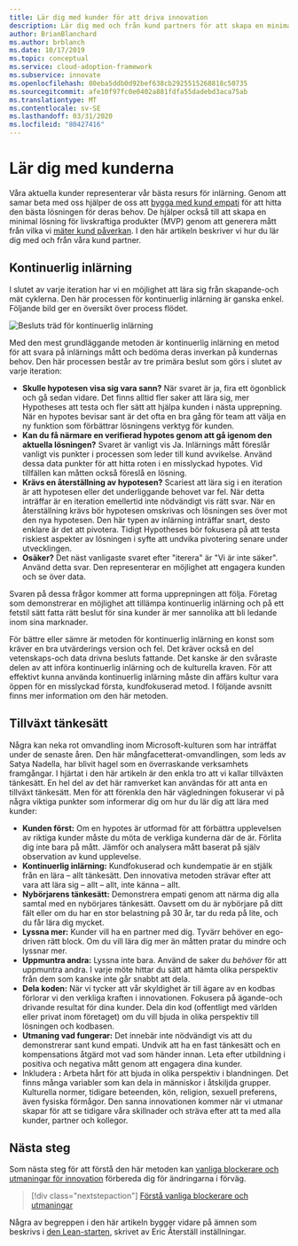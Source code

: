 ```yaml
---
title: Lär dig med kunder för att driva innovation
description: Lär dig med och från kund partners för att skapa en minimal produkt för livsduglig produkt (MVP) med empati och generera mått för kund påverkan.
author: BrianBlanchard
ms.author: brblanch
ms.date: 10/17/2019
ms.topic: conceptual
ms.service: cloud-adoption-framework
ms.subservice: innovate
ms.openlocfilehash: 80eba5ddb0d92bef638cb2925515268818c50735
ms.sourcegitcommit: afe10f97fc0e0402a881fdfa55dadebd3aca75ab
ms.translationtype: MT
ms.contentlocale: sv-SE
ms.lasthandoff: 03/31/2020
ms.locfileid: "80427416"
---
```

<!-- cSpell:ignore Satya Nadella Ries -->

# <a name="learn-with-customers"></a>Lär dig med kunderna

Våra aktuella kunder representerar vår bästa resurs för inlärning. Genom att samar beta med oss hjälper de oss att [bygga med kund empati](./build.md) för att hitta den bästa lösningen för deras behov. De hjälper också till att skapa en minimal lösning för livskraftiga produkter (MVP) genom att generera mått från vilka vi [mäter kund påverkan](./measure.md). I den här artikeln beskriver vi hur du lär dig med och från våra kund partner.

## <a name="continuous-learning"></a>Kontinuerlig inlärning

I slutet av varje iteration har vi en möjlighet att lära sig från skapande-och mät cyklerna. Den här processen för kontinuerlig inlärning är ganska enkel. Följande bild ger en översikt över process flödet.

![Besluts träd för kontinuerlig inlärning](../../_images/innovate/continuous-learning.png)

Med den mest grundläggande metoden är kontinuerlig inlärning en metod för att svara på inlärnings mått och bedöma deras inverkan på kundernas behov. Den här processen består av tre primära beslut som görs i slutet av varje iteration:

- **Skulle hypotesen visa sig vara sann?** När svaret är ja, fira ett ögonblick och gå sedan vidare. Det finns alltid fler saker att lära sig, mer Hypotheses att testa och fler sätt att hjälpa kunden i nästa upprepning. När en hypotes bevisar sant är det ofta en bra gång för team att välja en ny funktion som förbättrar lösningens verktyg för kunden.
- **Kan du få närmare en verifierad hypotes genom att gå igenom den aktuella lösningen?** Svaret är vanligt vis Ja. Inlärnings mått föreslår vanligt vis punkter i processen som leder till kund avvikelse. Använd dessa data punkter för att hitta roten i en misslyckad hypotes. Vid tillfällen kan måtten också föreslå en lösning.
- **Krävs en återställning av hypotesen?** Scariest att lära sig i en iteration är att hypotesen eller det underliggande behovet var fel. När detta inträffar är en iteration emellertid inte nödvändigt vis rätt svar. När en återställning krävs bör hypotesen omskrivas och lösningen ses över mot den nya hypotesen. Den här typen av inlärning inträffar snart, desto enklare är det att pivotera. Tidigt Hypotheses bör fokusera på att testa riskiest aspekter av lösningen i syfte att undvika pivotering senare under utvecklingen.
- **Osäker?** Det näst vanligaste svaret efter "iterera" är "Vi är inte säker". Använd detta svar. Den representerar en möjlighet att engagera kunden och se över data.

Svaren på dessa frågor kommer att forma upprepningen att följa. Företag som demonstrerar en möjlighet att tillämpa kontinuerlig inlärning och på ett fetstil sätt fatta rätt beslut för sina kunder är mer sannolika att bli ledande inom sina marknader.

För bättre eller sämre är metoden för kontinuerlig inlärning en konst som kräver en bra utvärderings version och fel. Det kräver också en del vetenskaps-och data drivna besluts fattande. Det kanske är den svåraste delen av att införa kontinuerlig inlärning och de kulturella kraven. För att effektivt kunna använda kontinuerlig inlärning måste din affärs kultur vara öppen för en misslyckad första, kundfokuserad metod. I följande avsnitt finns mer information om den här metoden.

## <a name="growth-mindset"></a>Tillväxt tänkesätt

Några kan neka rot omvandling inom Microsoft-kulturen som har inträffat under de senaste åren. Den här mångfacetterat-omvandlingen, som leds av Satya Nadella, har blivit hagel som en överraskande verksamhets framgångar. I hjärtat i den här artikeln är den enkla tro att vi kallar tillväxten tänkesätt. En hel del av det här ramverket kan användas för att anta en tillväxt tänkesätt. Men för att förenkla den här vägledningen fokuserar vi på några viktiga punkter som informerar dig om hur du lär dig att lära med kunder:

- **Kunden först:** Om en hypotes är utformad för att förbättra upplevelsen av riktiga kunder måste du möta de verkliga kunderna där de är. Förlita dig inte bara på mått. Jämför och analysera mått baserat på själv observation av kund upplevelse.
- **Kontinuerlig inlärning:** Kundfokuserad och kundempatie är en stjälk från en lära – allt tänkesätt. Den innovativa metoden strävar efter att vara att lära sig – allt – allt, inte känna – allt.
- **Nybörjarens tänkesätt:** Demonstrera empati genom att närma dig alla samtal med en nybörjares tänkesätt. Oavsett om du är nybörjare på ditt fält eller om du har en stor belastning på 30 år, tar du reda på lite, och du får lära dig mycket.
- **Lyssna mer:** Kunder vill ha en partner med dig. Tyvärr behöver en ego-driven rätt block. Om du vill lära dig mer än måtten pratar du mindre och lyssnar mer.
- **Uppmuntra andra:** Lyssna inte bara. Använd de saker du *behöver* för att uppmuntra andra. I varje möte hittar du sätt att hämta olika perspektiv från dem som kanske inte går snabbt att dela.
- **Dela koden:** När vi tycker att vår skyldighet är till ägare av en kodbas förlorar vi den verkliga kraften i innovationen. Fokusera på ägande-och drivande resultat för dina kunder. Dela din kod (offentligt med världen eller privat inom företaget) om du vill bjuda in olika perspektiv till lösningen och kodbasen.
- **Utmaning vad fungerar:** Det innebär inte nödvändigt vis att du demonstrerar sant kund empati. Undvik att ha en fast tänkesätt och en kompensations åtgärd mot vad som händer innan. Leta efter utbildning i positiva och negativa mått genom att engagera dina kunder.
- Inkludera **:** Arbeta hårt för att bjuda in olika perspektiv i blandningen. Det finns många variabler som kan dela in människor i åtskiljda grupper. Kulturella normer, tidigare beteenden, kön, religion, sexuell preferens, även fysiska förmågor. Den sanna innovationen kommer när vi utmanar skapar för att se tidigare våra skillnader och sträva efter att ta med alla kunder, partner och kollegor.

## <a name="next-steps"></a>Nästa steg

Som nästa steg för att förstå den här metoden kan [vanliga blockerare och utmaningar för innovation](./challenges.md) förbereda dig för ändringarna i förväg.

> [!div class="nextstepaction"]
> [Förstå vanliga blockerare och utmaningar](./challenges.md)

Några av begreppen i den här artikeln bygger vidare på ämnen som beskrivs i [den Lean-starten](http://theleanstartup.com/book), skrivet av Eric Återställ inställningar.
